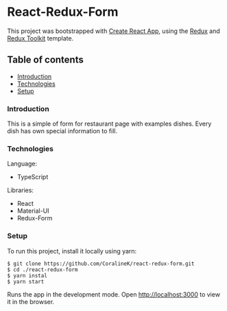 # React-Redux-Form

This project was bootstrapped with [Create React App](https://github.com/facebook/create-react-app), using the [Redux](https://redux.js.org/) and [Redux Toolkit](https://redux-toolkit.js.org/) template.

## Table of contents
* [Introduction](#introduction)
* [Technologies](#technologies)
* [Setup](#setup)

### Introduction

This is a simple of form for restaurant page with examples dishes. Every dish has own special information to fill.

### Technologies

Language:

- TypeScript

Libraries:

- React
- Material-UI
- Redux-Form

### Setup
To run this project, install it locally using yarn:

```
$ git clone https://github.com/CoralineK/react-redux-form.git
$ cd ./react-redux-form
$ yarn instal
$ yarn start
```

Runs the app in the development mode.
Open [http://localhost:3000](http://localhost:3000) to view it in the browser.

